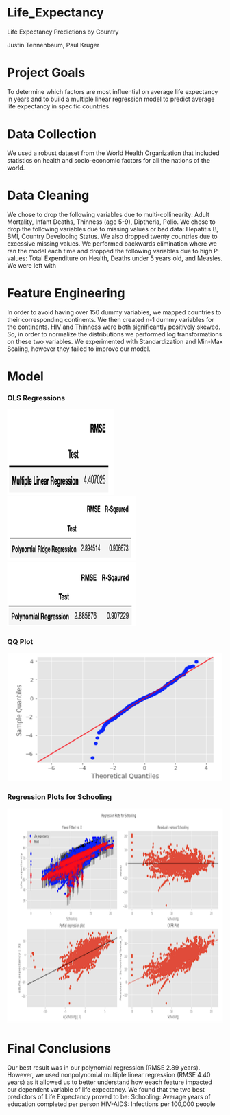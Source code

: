 # Life_Expectancy
Life Expectancy Predictions by Country

Justin Tennenbaum, Paul Kruger 


# Project Goals

To determine which factors are most influential on average life expectancy in years and to build a multiple linear regression model to predict average life expectancy in specific countries.

# Data Collection

We used a robust dataset from the World Health Organization that included statistics on health and socio-economic factors for all the nations of the world.

# Data Cleaning

We chose to drop the following variables due to multi-collinearity:  Adult Mortality, Infant Deaths, Thinness (age 5-9), Diptheria, Polio.  We chose to drop the following variables due to missing values or bad data:  Hepatitis B, BMI, Country Developing Status.  We also dropped twenty countries due to excessive missing values.  We performed backwards elimination where we ran the model each time and dropped the following variables due to high P-values:  Total Expenditure on Health, Deaths under 5 years old, and Measles. We were left with 

# Feature Engineering

In order to avoid having over 150 dummy variables, we mapped countries to their corresponding continents.  We then created n-1 dummy variables for the continents.  HIV and Thinness were both significantly positively skewed.  So, in order to normalize the distributions we performed log transformations on these two variables.  We experimented with Standardization and Min-Max Scaling, however they failed to improve our model.

# Model


### OLS Regressions

<p>
<img src="https://github.com/jmt0221/Life_Expectancy/blob/master/Images/MLR.png" width="250" height="200">
<img src="https://github.com/jmt0221/Life_Expectancy/blob/master/Images/poly_ridge.png" width="300" height="150">
<img src="https://github.com/jmt0221/Life_Expectancy/blob/master/Images/poly.png" width="300" height="150">
</p>

### QQ Plot
<p align="center">
<img src="https://github.com/jmt0221/Life_Expectancy/blob/master/Images/QQ.png" width="500" height="300">
</p>

### Regression Plots for Schooling
<p align="center">
<img src="https://github.com/jmt0221/Life_Expectancy/blob/master/Images/regression_plot.png" width="700" height="500">
</p>


# Final Conclusions

Our best result was in our polynomial regression (RMSE 2.89 years).  However, we used nonpolynomial multiple linear regression (RMSE 4.40 years) as it allowed us to better understand how eeach feature impacted our dependent variable of life expectancy.  We found that the two best predictors of Life Expectancy proved to be:
Schooling:  Average years of education completed per person
HIV-AIDS:  Infections per 100,000 people
